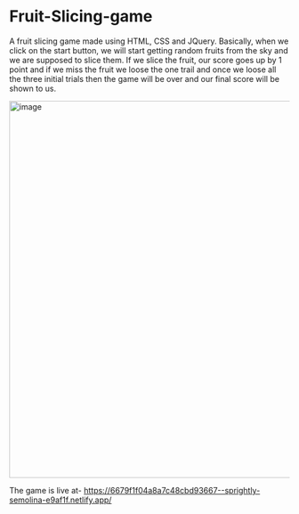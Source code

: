 # Fruit-Slicing-game
A fruit slicing game made using HTML, CSS and JQuery. Basically, when we click on the start button, we will start getting random fruits from the sky and we are supposed to slice them. If we slice the fruit, our score goes up by 1 point and if we miss the fruit we loose the one trail and once we loose all the three initial trials then the game will be over and our final score will be shown to us.

<img width="677" alt="image" src="https://github.com/Khushi2041/Fruit-Slicing-game/assets/112477607/b45f5bf8-a4a9-4aa6-891e-67be399cfa03">

The game is live at- https://6679f1f04a8a7c48cbd93667--sprightly-semolina-e9af1f.netlify.app/
